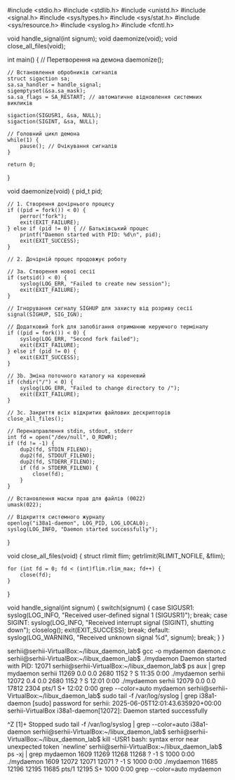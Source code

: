 #include <stdio.h>
#include <stdlib.h>
#include <unistd.h>
#include <signal.h>
#include <sys/types.h>
#include <sys/stat.h>
#include <sys/resource.h>
#include <syslog.h>
#include <fcntl.h>

void handle_signal(int signum);
void daemonize(void);
void close_all_files(void);

int main() {
    // Перетворення на демона
    daemonize();
    
    // Встановлення обробників сигналів
    struct sigaction sa;
    sa.sa_handler = handle_signal;
    sigemptyset(&sa.sa_mask);
    sa.sa_flags = SA_RESTART; // автоматичне відновлення системних викликів
    
    sigaction(SIGUSR1, &sa, NULL);
    sigaction(SIGINT, &sa, NULL);
    
    // Головний цикл демона
    while(1) {
        pause(); // Очікування сигналів
    }
    
    return 0;
}

void daemonize(void) {
    pid_t pid;
    
    // 1. Створення дочірнього процесу
    if ((pid = fork()) < 0) {
        perror("fork");
        exit(EXIT_FAILURE);
    } else if (pid != 0) { // Батьківський процес
        printf("Daemon started with PID: %d\n", pid);
        exit(EXIT_SUCCESS);
    }
    
    // 2. Дочірній процес продовжує роботу
    
    // 3a. Створення нової сесії
    if (setsid() < 0) {
        syslog(LOG_ERR, "Failed to create new session");
        exit(EXIT_FAILURE);
    }
    
    // Ігнорування сигналу SIGHUP для захисту від розриву сесії
    signal(SIGHUP, SIG_IGN);
    
    // Додатковий fork для запобігання отриманню керуючого терміналу
    if ((pid = fork()) < 0) {
        syslog(LOG_ERR, "Second fork failed");
        exit(EXIT_FAILURE);
    } else if (pid != 0) {
        exit(EXIT_SUCCESS);
    }
    
    // 3b. Зміна поточного каталогу на кореневий
    if (chdir("/") < 0) {
        syslog(LOG_ERR, "Failed to change directory to /");
        exit(EXIT_FAILURE);
    }
    
    // 3c. Закриття всіх відкритих файлових дескрипторів
    close_all_files();
    
    // Перенаправлення stdin, stdout, stderr
    int fd = open("/dev/null", O_RDWR);
    if (fd != -1) {
        dup2(fd, STDIN_FILENO);
        dup2(fd, STDOUT_FILENO);
        dup2(fd, STDERR_FILENO);
        if (fd > STDERR_FILENO) {
            close(fd);
        }
    }
    
    // Встановлення маски прав для файлів (0022)
    umask(022);
    
    // Відкриття системного журналу
    openlog("i38a1-daemon", LOG_PID, LOG_LOCAL0);
    syslog(LOG_INFO, "Daemon started successfully");
}

void close_all_files(void) {
    struct rlimit flim;
    getrlimit(RLIMIT_NOFILE, &flim);
    
    for (int fd = 0; fd < (int)flim.rlim_max; fd++) {
        close(fd);
    }
}

void handle_signal(int signum) {
    switch(signum) {
        case SIGUSR1:
            syslog(LOG_INFO, "Received user-defined signal 1 (SIGUSR1)");
            break;
        case SIGINT:
            syslog(LOG_INFO, "Received interrupt signal (SIGINT), shutting down");
            closelog();
            exit(EXIT_SUCCESS);
            break;
        default:
            syslog(LOG_WARNING, "Received unknown signal %d", signum);
            break;
    }
}



serhii@serhii-VirtualBox:~/libux_daemon_lab$ gcc -o mydaemon daemon.c
serhii@serhii-VirtualBox:~/libux_daemon_lab$ ./mydaemon
Daemon started with PID: 12071
serhii@serhii-VirtualBox:~/libux_daemon_lab$ ps aux | grep mydaemon
serhii     11269  0.0  0.0   2680  1152 ?        S    11:35   0:00 ./mydaemon
serhii     12072  0.4  0.0   2680  1152 ?        S    12:01   0:00 ./mydaemon
serhii     12079  0.0  0.0  17812  2304 pts/1    S+   12:02   0:00 grep --color=auto mydaemon
serhii@serhii-VirtualBox:~/libux_daemon_lab$ sudo tail -f /var/log/syslog | grep i38a1-daemon
[sudo] password for serhii: 
2025-06-05T12:01:43.635920+00:00 serhii-VirtualBox i38a1-daemon[12072]: Daemon started successfully







^Z
[1]+  Stopped                 sudo tail -f /var/log/syslog | grep --color=auto i38a1-daemon
serhii@serhii-VirtualBox:~/libux_daemon_lab$ 
serhii@serhii-VirtualBox:~/libux_daemon_lab$ kill -USR1 <PID>
bash: syntax error near unexpected token `newline'
serhii@serhii-VirtualBox:~/libux_daemon_lab$ ps -xj | grep mydaemon
   1609   11269   11268   11268 ?             -1 S     1000   0:00 ./mydaemon
   1609   12072   12071   12071 ?             -1 S     1000   0:00 ./mydaemon
  11685   12196   12195   11685 pts/1      12195 S+    1000   0:00 grep --color=auto mydaemon

